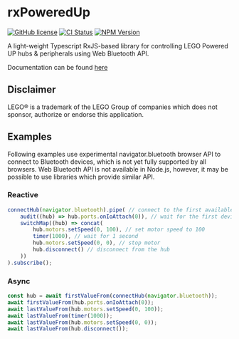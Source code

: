 # rxPoweredUp

[![GitHub license](https://img.shields.io/github/license/nvsukhanov/rxpoweredup)](https://github.com/nvsukhanov/rxpoweredup/blob/main/LICENSE)
[![CI Status](https://github.com/nvsukhanov/rxpoweredup/actions/workflows/ci.yml/badge.svg)](https://github.com/nvsukhanov/rxpoweredup/actions)
[![NPM Version](https://img.shields.io/npm/v/rxpoweredup.svg?style=flat)](https://www.npmjs.com/package/rxpoweredup)

A light-weight Typescript RxJS-based library for controlling LEGO Powered UP hubs & peripherals using Web Bluetooth API.

Documentation can be found [here](https://nvsukhanov.github.io/rxPoweredUp)

## Disclaimer

LEGO® is a trademark of the LEGO Group of companies which does not sponsor, authorize or endorse this application.

## Examples

Following examples use experimental navigator.bluetooth browser API to connect to Bluetooth devices, which is not yet
fully supported by all browsers.
Web Bluetooth API is not available in Node.js, however, it may be possible to use libraries which provide similar API.

### Reactive

```typescript
connectHub(navigator.bluetooth).pipe( // connect to the first available hub
    audit((hub) => hub.ports.onIoAttach(0)), // wait for the first device to be attached to port 0
    switchMap((hub) => concat(
        hub.motors.setSpeed(0, 100), // set motor speed to 100
        timer(1000), // wait for 1 second
        hub.motors.setSpeed(0, 0), // stop motor
        hub.disconnect() // disconnect from the hub
    ))
).subscribe();
```

### Async

```typescript
const hub = await firstValueFrom(connectHub(navigator.bluetooth));
await firstValueFrom(hub.ports.onIoAttach(0));
await lastValueFrom(hub.motors.setSpeed(0, 100));
await lastValueFrom(timer(1000));
await lastValueFrom(hub.motors.setSpeed(0, 0));
await lastValueFrom(hub.disconnect());
```
